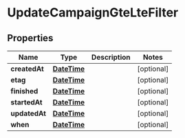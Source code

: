 
# UpdateCampaignGteLteFilter

## Properties
Name | Type | Description | Notes
------------ | ------------- | ------------- | -------------
**createdAt** | [**DateTime**](DateTime.md) |  |  [optional]
**etag** | [**DateTime**](DateTime.md) |  |  [optional]
**finished** | [**DateTime**](DateTime.md) |  |  [optional]
**startedAt** | [**DateTime**](DateTime.md) |  |  [optional]
**updatedAt** | [**DateTime**](DateTime.md) |  |  [optional]
**when** | [**DateTime**](DateTime.md) |  |  [optional]



